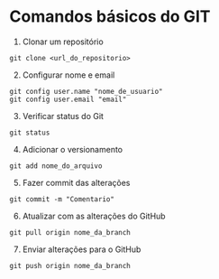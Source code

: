 # Comandos básicos do GIT

1. Clonar um repositório

``` shell 
git clone <url_do_repositorio>
```


2. Configurar nome e email

```shell
git config user.name "nome_de_usuario"
git config user.email "email"
```


3. Verificar status do Git 

``` shell
git status
```


4. Adicionar o versionamento 

```shell
git add nome_do_arquivo
```


5. Fazer commit das alterações

```shell
git commit -m "Comentario"
```


6. Atualizar com as alterações do GitHub

```shell
git pull origin nome_da_branch
```


7. Enviar alterações para o GitHub

```shell 
git push origin nome_da_branch
```
